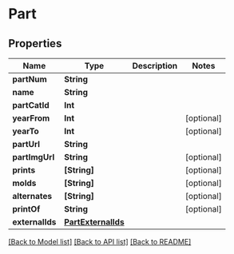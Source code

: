 # Part

## Properties
Name | Type | Description | Notes
------------ | ------------- | ------------- | -------------
**partNum** | **String** |  | 
**name** | **String** |  | 
**partCatId** | **Int** |  | 
**yearFrom** | **Int** |  | [optional] 
**yearTo** | **Int** |  | [optional] 
**partUrl** | **String** |  | 
**partImgUrl** | **String** |  | [optional] 
**prints** | **[String]** |  | [optional] 
**molds** | **[String]** |  | [optional] 
**alternates** | **[String]** |  | [optional] 
**printOf** | **String** |  | [optional] 
**externalIds** | [**PartExternalIds**](PartExternalIds.md) |  | 

[[Back to Model list]](../README.md#documentation-for-models) [[Back to API list]](../README.md#documentation-for-api-endpoints) [[Back to README]](../README.md)


